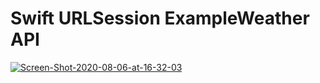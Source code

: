 # Swift URLSession ExampleWeather API

<a href="https://ibb.co/wyJ3yrs"><img src="https://i.ibb.co/8MzTM4c/Screen-Shot-2020-08-06-at-16-32-03.png" alt="Screen-Shot-2020-08-06-at-16-32-03" border="0"></a>
